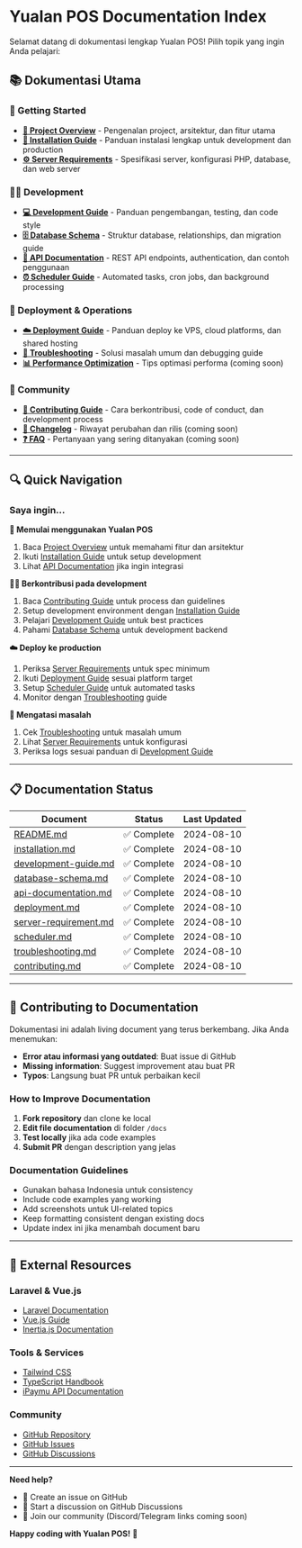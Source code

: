 # Yualan POS Documentation Index

Selamat datang di dokumentasi lengkap Yualan POS! Pilih topik yang ingin Anda pelajari:

## 📚 Dokumentasi Utama

### 🎯 Getting Started
- **[📖 Project Overview](README.md)** - Pengenalan project, arsitektur, dan fitur utama
- **[🚀 Installation Guide](installation.md)** - Panduan instalasi lengkap untuk development dan production
- **[⚙️ Server Requirements](server-requirement.md)** - Spesifikasi server, konfigurasi PHP, database, dan web server

### 👨‍💻 Development
- **[💻 Development Guide](development-guide.md)** - Panduan pengembangan, testing, dan code style
- **[🗄️ Database Schema](database-schema.md)** - Struktur database, relationships, dan migration guide
- **[🔌 API Documentation](api-documentation.md)** - REST API endpoints, authentication, dan contoh penggunaan
- **[⏰ Scheduler Guide](scheduler.md)** - Automated tasks, cron jobs, dan background processing

### 🚀 Deployment & Operations
- **[☁️ Deployment Guide](deployment.md)** - Panduan deploy ke VPS, cloud platforms, dan shared hosting
- **[🔧 Troubleshooting](troubleshooting.md)** - Solusi masalah umum dan debugging guide
- **[📊 Performance Optimization](performance.md)** - Tips optimasi performa (coming soon)

### 🤝 Community
- **[🤝 Contributing Guide](contributing.md)** - Cara berkontribusi, code of conduct, dan development process
- **[📝 Changelog](CHANGELOG.md)** - Riwayat perubahan dan rilis (coming soon)
- **[❓ FAQ](FAQ.md)** - Pertanyaan yang sering ditanyakan (coming soon)

---

## 🔍 Quick Navigation

### Saya ingin...

**🚀 Memulai menggunakan Yualan POS**
1. Baca [Project Overview](README.md) untuk memahami fitur dan arsitektur
2. Ikuti [Installation Guide](installation.md) untuk setup development
3. Lihat [API Documentation](api-documentation.md) jika ingin integrasi

**👨‍💻 Berkontribusi pada development**
1. Baca [Contributing Guide](contributing.md) untuk process dan guidelines
2. Setup development environment dengan [Installation Guide](installation.md)
3. Pelajari [Development Guide](development-guide.md) untuk best practices
4. Pahami [Database Schema](database-schema.md) untuk development backend

**☁️ Deploy ke production**
1. Periksa [Server Requirements](server-requirement.md) untuk spec minimum
2. Ikuti [Deployment Guide](deployment.md) sesuai platform target
3. Setup [Scheduler Guide](scheduler.md) untuk automated tasks
4. Monitor dengan [Troubleshooting](troubleshooting.md) guide

**🔧 Mengatasi masalah**
1. Cek [Troubleshooting](troubleshooting.md) untuk masalah umum
2. Lihat [Server Requirements](server-requirement.md) untuk konfigurasi
3. Periksa logs sesuai panduan di [Development Guide](development-guide.md)

---

## 📋 Documentation Status

| Document | Status | Last Updated |
|----------|--------|--------------|
| [README.md](README.md) | ✅ Complete | 2024-08-10 |
| [installation.md](installation.md) | ✅ Complete | 2024-08-10 |
| [development-guide.md](development-guide.md) | ✅ Complete | 2024-08-10 |
| [database-schema.md](database-schema.md) | ✅ Complete | 2024-08-10 |
| [api-documentation.md](api-documentation.md) | ✅ Complete | 2024-08-10 |
| [deployment.md](deployment.md) | ✅ Complete | 2024-08-10 |
| [server-requirement.md](server-requirement.md) | ✅ Complete | 2024-08-10 |
| [scheduler.md](scheduler.md) | ✅ Complete | 2024-08-10 |
| [troubleshooting.md](troubleshooting.md) | ✅ Complete | 2024-08-10 |
| [contributing.md](contributing.md) | ✅ Complete | 2024-08-10 |

---

## 🤝 Contributing to Documentation

Dokumentasi ini adalah living document yang terus berkembang. Jika Anda menemukan:

- **Error atau informasi yang outdated**: Buat issue di GitHub
- **Missing information**: Suggest improvement atau buat PR
- **Typos**: Langsung buat PR untuk perbaikan kecil

### How to Improve Documentation

1. **Fork repository** dan clone ke local
2. **Edit file documentation** di folder `/docs`
3. **Test locally** jika ada code examples
4. **Submit PR** dengan description yang jelas

### Documentation Guidelines

- Gunakan bahasa Indonesia untuk consistency
- Include code examples yang working
- Add screenshots untuk UI-related topics
- Keep formatting consistent dengan existing docs
- Update index ini jika menambah document baru

---

## 🔗 External Resources

### Laravel & Vue.js
- [Laravel Documentation](https://laravel.com/docs)
- [Vue.js Guide](https://vuejs.org/guide/)
- [Inertia.js Documentation](https://inertiajs.com/)

### Tools & Services
- [Tailwind CSS](https://tailwindcss.com/docs)
- [TypeScript Handbook](https://www.typescriptlang.org/docs/)
- [iPaymu API Documentation](https://ipaymu.com/developer/)

### Community
- [GitHub Repository](https://github.com/Abdurozzaq/Yualan)
- [GitHub Issues](https://github.com/Abdurozzaq/Yualan/issues)
- [GitHub Discussions](https://github.com/Abdurozzaq/Yualan/discussions)

---

**Need help?** 
- 📧 Create an issue on GitHub
- 💬 Start a discussion on GitHub Discussions  
- 🤝 Join our community (Discord/Telegram links coming soon)

**Happy coding with Yualan POS!** 🚀
